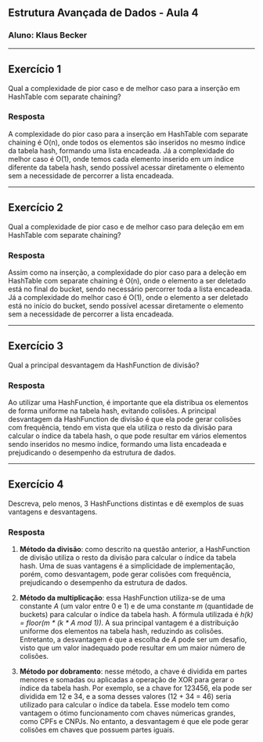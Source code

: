 ## Estrutura Avançada de Dados - Aula 4 
### Aluno: Klaus Becker  

---

## Exercício 1
Qual a complexidade de pior caso e de melhor caso para a inserção em HashTable com separate chaining?

### Resposta
A complexidade do pior caso para a inserção em HashTable com separate chaining é O(n), onde todos os elementos são inseridos no mesmo índice da tabela hash, formando uma lista encadeada. Já a complexidade do melhor caso é O(1), onde temos cada elemento inserido em um índice diferente da tabela hash, sendo possível acessar diretamente o elemento sem a necessidade de percorrer a lista encadeada.

---

## Exercício 2
Qual a complexidade de pior caso e de melhor caso para deleção em em HashTable com separate chaining?

### Resposta
Assim como na inserção, a complexidade do pior caso para a deleção em HashTable com separate chaining é O(n), onde o elemento a ser deletado está no final do bucket, sendo necessário percorrer toda a lista encadeada. Já a complexidade do melhor caso é O(1), onde o elemento a ser deletado está no início do bucket, sendo possível acessar diretamente o elemento sem a necessidade de percorrer a lista encadeada.

---

## Exercício 3
Qual a principal desvantagem da HashFunction de divisão?

### Resposta
Ao utilizar uma HashFunction, é importante que ela distribua os elementos de forma uniforme na tabela hash, evitando colisões. A principal desvantagem da HashFunction de divisão é que ela pode gerar colisões com frequência, tendo em vista que ela utiliza o resto da divisão para calcular o índice da tabela hash, o que pode resultar em vários elementos sendo inseridos no mesmo índice, formando uma lista encadeada e prejudicando o desempenho da estrutura de dados.

---

## Exercício 4
Descreva, pelo menos, 3 HashFunctions distintas e dê exemplos de suas vantagens e desvantagens.

### Resposta
1. **Método da divisão**: como descrito na questão anterior, a HashFunction de divisão utiliza o resto da divisão para calcular o índice da tabela hash. Uma de suas vantagens é a simplicidade de implementação, porém, como desvantagem, pode gerar colisões com frequência, prejudicando o desempenho da estrutura de dados.

2. **Método da multiplicação**: essa HashFunction utiliza-se de uma constante *A* (um valor entre 0 e 1) e de uma constante *m* (quantidade de buckets) para calcular o índice da tabela hash. A fórmula utilizada é *h(k) = floor(m * (k * A mod 1))*. A sua principal vantagem é a distribuição uniforme dos elementos na tabela hash, reduzindo as colisões. Entretanto, a desvantagem é que a escolha de *A* pode ser um desafio, visto que um valor inadequado pode resultar em um maior número de colisões.

3. **Método por dobramento**: nesse método, a chave é dividida em partes menores e somadas ou aplicadas a operação de XOR para gerar o índice da tabela hash. Por exemplo, se a chave for 123456, ela pode ser dividida em 12 e 34, e a soma desses valores (12 + 34 = 46) seria utilizado para calcular o índice da tabela. Esse modelo tem como vantagem o ótimo funcionamento com chaves númericas grandes, como CPFs e CNPJs. No entanto, a desvantagem é que ele pode gerar colisões em chaves que possuem partes iguais.